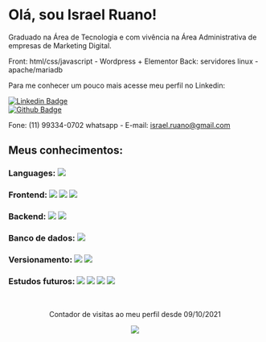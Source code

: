 # Olá, sou Israel Ruano!

Graduado na Área de Tecnologia e com vivência na Área Administrativa de empresas de Marketing Digital.

Front: html/css/javascript - Wordpress + Elementor
Back: servidores linux - apache/mariadb


Para me conhecer um pouco mais acesse meu perfil no Linkedin:

[![Linkedin Badge](https://img.shields.io/badge/-LinkedIn-blue?style=flat-square&logo=Linkedin&logoColor=white&link=https://www.linkedin.com/in/israelruanotavares)](https://www.linkedin.com/in/israelruanotavares/)
<br>
[![Github Badge](https://img.shields.io/badge/-Github-000?style=flat-square&logo=Github&logoColor=white&link=https://github.com/ruanodev)](https://github.com/ruanodev)

Fone: (11) 99334-0702 whatsapp - E-mail: israel.ruano@gmail.com

## Meus conhecimentos:

### Languages: <img src="https://img.shields.io/badge/javascript%20-%23323330.svg?&style=for-the-badge&logo=javascript&logoColor=%23F7DF1E"/>

### Frontend: <img src="https://img.shields.io/badge/html5%20-%23E34F26.svg?&style=for-the-badge&logo=html5&logoColor=white"/> <img src="https://img.shields.io/badge/css3%20-%231572B6.svg?&style=for-the-badge&logo=css3&logoColor=white"/> <img src="https://img.shields.io/badge/Wordpress-6.1.1-blue?&style=for-the-badge&logo=html5&logoColor=white"/>

### Backend: <img src="https://img.shields.io/badge/Linux-Ubuntu-orange?&style=for-the-badge&logo=html5&logoColor=white"/> <img src="https://img.shields.io/badge/Apache-7.4-blueviolet?&style=for-the-badge&logo=html5&logoColor=white"/>

### Banco de dados: <img src="https://img.shields.io/badge/Mariadb-BD-brown?&style=for-the-badge&logo=html5&logoColor=white"/>

### Versionamento: <img src="https://img.shields.io/badge/git%20-F05032.svg?&style=for-the-badge&logo=git&logoColor=white"/> <img src="https://img.shields.io/badge/github%20-%23121011.svg?&style=for-the-badge&logo=github&logoColor=white"/>

### Estudos futuros: <img src="https://img.shields.io/badge/react%20-%2320232a.svg?&style=for-the-badge&logo=react&logoColor=%2361DAFB"/> <img src="https://img.shields.io/badge/node.js%20-%2343853D.svg?&style=for-the-badge&logo=node.js&logoColor=white"/> <img src="https://img.shields.io/badge/mongodb%20-%2320232a.svg?&style=for-the-badge&logo=mongodb&logoColor"/> <img src="https://img.shields.io/badge/kafka%20-%2320232a.svg?&style=for-the-badge&logo=kafka&logoColor"/>

<br>
<p align="center"> Contador de visitas ao meu perfil desde 09/10/2021 </p>
<p align="center"><img alingn="center" src="https://profile-counter.glitch.me/ruanodev/count.svg" /></p>
